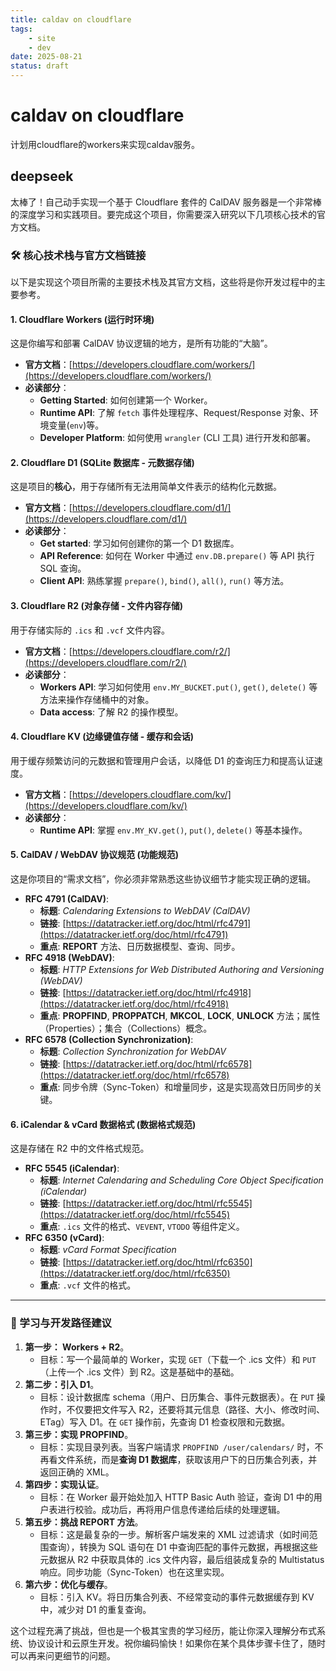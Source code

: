 ```yaml
---
title: caldav on cloudflare
tags:
    - site
    - dev
date: 2025-08-21
status: draft
---
```


# caldav on cloudflare

计划用cloudflare的workers来实现caldav服务。

## deepseek

太棒了！自己动手实现一个基于 Cloudflare 套件的 CalDAV 服务器是一个非常棒的深度学习和实践项目。要完成这个项目，你需要深入研究以下几项核心技术的官方文档。

### 🛠️ 核心技术栈与官方文档链接

以下是实现这个项目所需的主要技术栈及其官方文档，这些将是你开发过程中的主要参考。

#### 1. Cloudflare Workers (运行时环境)

这是你编写和部署 CalDAV 协议逻辑的地方，是所有功能的“大脑”。

- **官方文档**：[https://developers.cloudflare.com/workers/](https://developers.cloudflare.com/workers/)
- **必读部分**：
    - **Getting Started**: 如何创建第一个 Worker。
    - **Runtime API**: 了解 `fetch` 事件处理程序、Request/Response 对象、环境变量(`env`)等。
    - **Developer Platform**: 如何使用 `wrangler` (CLI 工具) 进行开发和部署。

#### 2. Cloudflare D1 (SQLite 数据库 - 元数据存储)

这是项目的**核心**，用于存储所有无法用简单文件表示的结构化元数据。

- **官方文档**：[https://developers.cloudflare.com/d1/](https://developers.cloudflare.com/d1/)
- **必读部分**：
    - **Get started**: 学习如何创建你的第一个 D1 数据库。
    - **API Reference**: 如何在 Worker 中通过 `env.DB.prepare()` 等 API 执行 SQL 查询。
    - **Client API**: 熟练掌握 `prepare()`, `bind()`, `all()`, `run()` 等方法。


#### 3. Cloudflare R2 (对象存储 - 文件内容存储)

用于存储实际的 `.ics` 和 `.vcf` 文件内容。

- **官方文档**：[https://developers.cloudflare.com/r2/](https://developers.cloudflare.com/r2/)
- **必读部分**：
    - **Workers API**: 学习如何使用 `env.MY_BUCKET.put()`, `get()`, `delete()` 等方法来操作存储桶中的对象。
    - **Data access**: 了解 R2 的操作模型。

#### 4. Cloudflare KV (边缘键值存储 - 缓存和会话)

用于缓存频繁访问的元数据和管理用户会话，以降低 D1 的查询压力和提高认证速度。

- **官方文档**：[https://developers.cloudflare.com/kv/](https://developers.cloudflare.com/kv/)
- **必读部分**：
    - **Runtime API**: 掌握 `env.MY_KV.get()`, `put()`, `delete()` 等基本操作。

#### 5. CalDAV / WebDAV 协议规范 (功能规范)

这是你项目的“需求文档”，你必须非常熟悉这些协议细节才能实现正确的逻辑。

- **RFC 4791 (CalDAV)**:
    - **标题**: _Calendaring Extensions to WebDAV (CalDAV)_
    - **链接**: [https://datatracker.ietf.org/doc/html/rfc4791](https://datatracker.ietf.org/doc/html/rfc4791)
    - **重点**: **REPORT** 方法、日历数据模型、查询、同步。
- **RFC 4918 (WebDAV)**:
    - **标题**: _HTTP Extensions for Web Distributed Authoring and Versioning (WebDAV)_
    - **链接**: [https://datatracker.ietf.org/doc/html/rfc4918](https://datatracker.ietf.org/doc/html/rfc4918)
    - **重点**: **PROPFIND**, **PROPPATCH**, **MKCOL**, **LOCK**, **UNLOCK** 方法；属性（Properties）；集合（Collections）概念。
- **RFC 6578 (Collection Synchronization)**:
    - **标题**: _Collection Synchronization for WebDAV_
    - **链接**: [https://datatracker.ietf.org/doc/html/rfc6578](https://datatracker.ietf.org/doc/html/rfc6578)
    - **重点**: 同步令牌（Sync-Token）和增量同步，这是实现高效日历同步的关键。

#### 6. iCalendar & vCard 数据格式 (数据格式规范)

这是存储在 R2 中的文件格式规范。

- **RFC 5545 (iCalendar)**:
    - **标题**: _Internet Calendaring and Scheduling Core Object Specification (iCalendar)_
    - **链接**: [https://datatracker.ietf.org/doc/html/rfc5545](https://datatracker.ietf.org/doc/html/rfc5545)
    - **重点**: `.ics` 文件的格式、`VEVENT`, `VTODO` 等组件定义。
- **RFC 6350 (vCard)**:
    - **标题**: _vCard Format Specification_
    - **链接**: [https://datatracker.ietf.org/doc/html/rfc6350](https://datatracker.ietf.org/doc/html/rfc6350)
    - **重点**: `.vcf` 文件的格式。

---

### 📖 学习与开发路径建议

1.  **第一步： Workers + R2**。
    - 目标：写一个最简单的 Worker，实现 `GET`（下载一个 .ics 文件）和 `PUT`（上传一个 .ics 文件）到 R2。这是基础中的基础。
2.  **第二步：引入 D1**。
    - 目标：设计数据库 schema（用户、日历集合、事件元数据表）。在 `PUT` 操作时，不仅要把文件写入 R2，还要将其元信息（路径、大小、修改时间、ETag）写入 D1。在 `GET` 操作前，先查询 D1 检查权限和元数据。
3.  **第三步：实现 PROPFIND**。
    - 目标：实现目录列表。当客户端请求 `PROPFIND /user/calendars/` 时，不再看文件系统，而是**查询 D1 数据库**，获取该用户下的日历集合列表，并返回正确的 XML。
4.  **第四步：实现认证**。
    - 目标：在 Worker 最开始处加入 HTTP Basic Auth 验证，查询 D1 中的用户表进行校验。成功后，再将用户信息传递给后续的处理逻辑。
5.  **第五步：挑战 REPORT 方法**。
    - 目标：这是最复杂的一步。解析客户端发来的 XML 过滤请求（如时间范围查询），转换为 SQL 语句在 D1 中查询匹配的事件元数据，再根据这些元数据从 R2 中获取具体的 .ics 文件内容，最后组装成复杂的 Multistatus 响应。同步功能（Sync-Token）也在这里实现。
6.  **第六步：优化与缓存**。
    - 目标：引入 KV。将日历集合列表、不经常变动的事件元数据缓存到 KV 中，减少对 D1 的重复查询。

这个过程充满了挑战，但也是一个极其宝贵的学习经历，能让你深入理解分布式系统、协议设计和云原生开发。祝你编码愉快！如果你在某个具体步骤卡住了，随时可以再来问更细节的问题。
